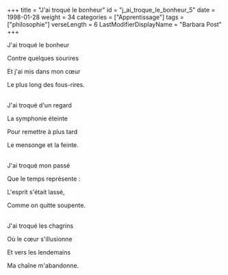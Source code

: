 +++
title = "J'ai troqué le bonheur"
id = "j_ai_troque_le_bonheur_5"
date = 1998-01-28
weight = 34
categories = ["Apprentissage"]
tags = ["philosophie"]
verseLength = 6
LastModifierDisplayName = "Barbara Post"
+++

J'ai troqué le bonheur

Contre quelques sourires

Et j'ai mis dans mon cœur

Le plus long des fous-rires.

 \
J'ai troqué d'un regard

La symphonie éteinte

Pour remettre à plus tard

Le mensonge et la feinte.

 \
J'ai troqué mon passé

Que le temps représente :

L'esprit s'était lassé,

Comme on quitte soupente.

 \
J'ai troqué les chagrins

Où le cœur s'illusionne

Et vers les lendemains

Ma chaîne m'abandonne.
